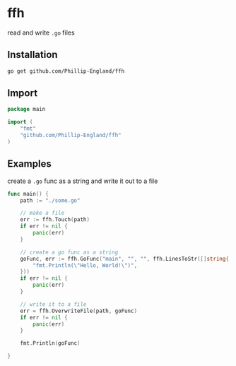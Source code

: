 # ffh
read and write `.go` files

## Installation
```bash
go get github.com/Phillip-England/ffh
```

## Import
```go
package main

import (
    "fmt"
    "github.com/Phillip-England/ffh"
)
```

## Examples

create a `.go` func as a string and write it out to a file
```go
func main() {
	path := "./some.go"

	// make a file
	err := ffh.Touch(path)
	if err != nil {
		panic(err)
	}

	// create a go func as a string
	goFunc, err := ffh.GoFunc("main", "", "", ffh.LinesToStr([]string{
		"fmt.Println(\"Hello, World!\")",
	}))
    if err != nil {
		panic(err)
	}

	// write it to a file
	err = ffh.OverwriteFile(path, goFunc)
	if err != nil {
		panic(err)
	}

	fmt.Println(goFunc)

}
```